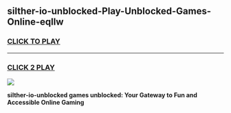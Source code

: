 
## silther-io-unblocked-Play-Unblocked-Games-Online-eqllw
<h3>
<a href="https://premium76.site?title=silther-io-unblocked&ref=25A">CLICK TO PLAY</a></h3>
<hr>

<h3>
<a href="https://premium76.site?title=silther-io-unblocked&ref=25A">CLICK 2 PLAY</a>
  
</h3>

<a href="https://premium76.site?title=silther-io-unblocked&ref=25A"><img src="https://clearcache.store/games.png"></a>


**silther-io-unblocked games unblocked: Your Gateway to Fun and Accessible Online Gaming**
